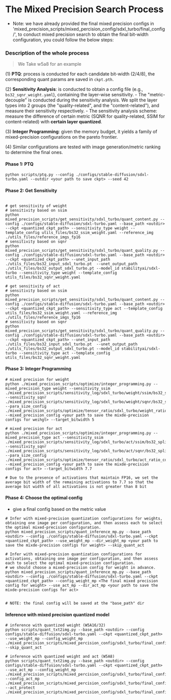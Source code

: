 
# The Mixed Precision Search Process

* Note: we have already provided the final mixed precision configs in 'mixed_precision_scripts/mixed_percision_config/sdxl_turbo/final_config/', to conduct mixed precision search to obtain the final bit-width configuration, you could follow the below steps:

### Description of the whole process

> We Take w5a8 for an example

(1) **PTQ**: process is conducted for each candidate bit-width (2/4/8), the corresponding quant params are saved in `ckpt.pth`. 

(2) **Sensitivity Analysis**: is conducted to obtain a config file (e.g., `bs32_sqnr_weight.yaml`), containing the layer-wise sensitivity. 
    - The "metric-decouple" is conducted during the sensitivity analysis. We split the layer types into 2 groups (the "quality-related", and the "content-related"), and measure their sensitivity respectively. 
    - The sensitivity analysis scheme: measure the difference of certain metric (SQNR for quality-related, SSIM for content-related) with **certain layer quantized**. 

(3) **Integer Programming**: given the memory budget, it yields a family of mixed-precision configurations on the pareto frontier. 

(4) Similar configurations are tested with image generation/metric ranking to determine the final ones. 

#### Phase 1: PTQ

```shell
python scripts/ptq.py --config ./configs/stable-diffusion/sdxl-turbo.yaml --outdir <your path to save ckpt> --seed 42
```

#### Phase 2: Get Sensitivity

```shell

# get sensitivity of weight
# sensitivity based on ssim
python mixed_precision_scripts/get_sensitivity/sdxl_turbo/quant_content.py --config ./configs/stable-diffusion/sdxl-turbo.yaml --base_path <outdir> --ckpt <quantized_ckpt_path> --sensitivity_type weight --template_config utils_files/bs32_ssim_weight.yaml --reference_img ./utils_files/reference_imgs_fp16
# sensitivity based on sqnr
python mixed_precision_scripts/get_sensitivity/sdxl_turbo/quant_quality.py --config ./configs/stable-diffusion/sdxl-turbo.yaml --base_path <outdir> --ckpt <quantized_ckpt_path> --unet_input_path ./utils_files/bs32_input_sdxl_turbo.pt  --unet_output_path ./utils_files/bs32_output_sdxl_turbo.pt --model_id stabilityai/sdxl-turbo --sensitivity_type weight --template_config utils_files/bs32_sqnr_weight.yaml

# get sensitivity of act
# sensitivity based on ssim
python mixed_precision_scripts/get_sensitivity/sdxl_turbo/quant_content.py --config ./configs/stable-diffusion/sdxl-turbo.yaml --base_path <outdir> --ckpt <quantized_ckpt_path> --sensitivity_type act --template_config utils_files/bs32_ssim_weight.yaml --reference_img ./utils_files/reference_imgs_fp16
# sensitivity based on sqnr
python mixed_precision_scripts/get_sensitivity/sdxl_turbo/quant_quality.py --config ./configs/stable-diffusion/sdxl-turbo.yaml --base_path <outdir> --ckpt <quantized_ckpt_path> --unet_input_path ./utils_files/bs32_input_sdxl_turbo.pt  --unet_output_path ./utils_files/bs32_output_sdxl_turbo.pt --model_id stabilityai/sdxl-turbo --sensitivity_type act --template_config utils_files/bs32_sqnr_weight.yaml
```


#### Phase 3: Integer Programming

```shell
# mixed precision for weight
python ./mixed_precision_scripts/optimize/integer_programming.py --mixed_precision_type weight --sensitivity_ssim ./mixed_precision_scripts/sensitivity_log/sdxl_turbo/weight/ssim/bs32_split_ssim_weight/sensitivity.yaml --sensitivity_sqnr ./mixed_precision_scripts/sensitivity_log/sdxl_turbo/weight/sqnr/bs32_split_sqnr_weight/sensitivity.yaml --para_size_config ./mixed_precision_scripts/optimize/tensor_ratio/sdxl_turbo/weight_ratio_config.yaml --mixed_precision_config <your path to save the mixde-precision configs for weihgt> --target_bitwidth 5

# mixed precision for act
python ./mixed_precision_scripts/optimize/integer_programming.py --mixed_precision_type act --sensitivity_ssim ./mixed_precision_scripts/sensitivity_log/sdxl_turbo/act/ssim/bs32_split_ssim_act/sensitivity.yaml --sensitivity_sqnr ./mixed_precision_scripts/sensitivity_log/sdxl_turbo/act/sqnr/bs32_split_sqnr_act/sensitivity.yaml --para_size_config ./mixed_precision_scripts/optimize/tensor_ratio/sdxl_turbo/act_ratio_config.yaml --mixed_precision_config <your path to save the mixde-precision configs for act> --target_bitwidth 7.7

# Due to the presence of activations that maintain FP16, we set the average bit width of the remaining activations to 7.7 so that the average bit width of all activations is not greater than 8 bit
```

#### Phase 4: Choose the optimal config

* give a final config based on the metric value

```shell
# Infer with mixed-precision quantization configurations for weights, obtaining one image per configuration, and then assess each to select the optimal mixed-precision configuration.
python mixed_precision_scripts/quant_inference_mp.py --base_path <outdir> --config ./configs/stable-diffusion/sdxl-turbo.yaml --ckpt <quantized_ckpt_path> --use_weight_mp --dir_weight_mp <your path to save the mixde-precision configs for weight> --skip_quant_act

# Infer with mixed-precision quantization configurations for activations, obtaining one image per configuration, and then assess each to select the optimal mixed-precision configuration.
# we should choose a mixed-precision config for weight in advance.
python mixed_precision_scripts/quant_inference_mp.py --base_path <outdir> --config ./configs/stable-diffusion/sdxl-turbo.yaml --ckpt <quantized_ckpt_path> --config_weight_mp <The final mixed precision config for weight> --use_act_mp --dir_act_mp <your path to save the mixde-precision configs for act>


# NOTE: the final config will be saved at the "base_path" dir
```

#### Inference with mixed precision quantized model

```shell
# inference with quantized weight (W5A16/32)
python scripts/quant_txt2img.py --base_path <outdir> --config configs/stable-diffusion/sdxl-turbo.yaml --ckpt <quantized_ckpt_path> --use_weight_mp --config_weight_mp ./mixed_precision_scripts/mixed_percision_config/sdxl_turbo/final_config/weight/weight_5.02.yaml --skip_quant_act

# inference with quantized weight and act (W5A8)
python scripts/quant_txt2img.py --base_path <outdir> --config configs/stable-diffusion/sdxl-turbo.yaml --ckpt <quantized_ckpt_path> --use_act_mp --config_weight_mp ./mixed_precision_scripts/mixed_percision_config/sdxl_turbo/final_config/weight/weight_5.02.yaml --config_act_mp ./mixed_precision_scripts/mixed_percision_config/sdxl_turbo/final_config/act/act_7.77.yaml --act_protect ./mixed_precision_scripts/mixed_percision_config/sdxl_turbo/final_config/act/act_sensitivie_a8_1%.pt
```
